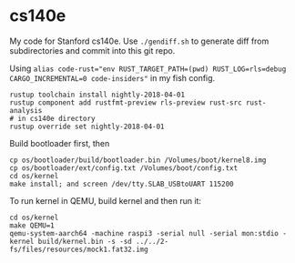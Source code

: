 cs140e
=======================================

My code for Stanford cs140e. Use `./gendiff.sh` to generate diff from subdirectories and commit into this git repo.

Using `alias code-rust="env RUST_TARGET_PATH=(pwd) RUST_LOG=rls=debug CARGO_INCREMENTAL=0 code-insiders"` in my fish config.

```
rustup toolchain install nightly-2018-04-01
rustup component add rustfmt-preview rls-preview rust-src rust-analysis
# in cs140e directory
rustup override set nightly-2018-04-01
```

Build bootloader first, then

```
cp os/bootloader/build/bootloader.bin /Volumes/boot/kernel8.img
cp os/bootloader/ext/config.txt /Volumes/boot/config.txt
cd os/kernel
make install; and screen /dev/tty.SLAB_USBtoUART 115200
```

To run kernel in QEMU, build kernel and then run it:

```
cd os/kernel
make QEMU=1
qemu-system-aarch64 -machine raspi3 -serial null -serial mon:stdio -kernel build/kernel.bin -s -sd ../../2-fs/files/resources/mock1.fat32.img
```

